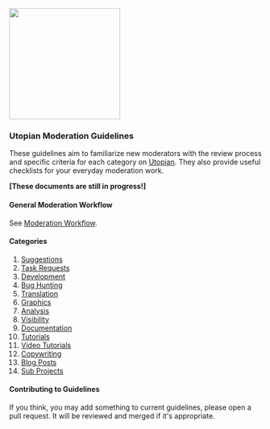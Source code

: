 <a href="https://utopian.io/"><img src="https://steemitimages.com/0x0/https://steemitimages.com/DQmazEk8Ew2yCoG3huAvG3xyPir39nT4rFkQGw8VPraFNaw/black.jpg" height="220"></a>

### Utopian Moderation Guidelines

These guidelines aim to familiarize new moderators with the review process and specific criteria for each category on [Utopian](https://utopian.io). They also provide useful checklists for your everyday moderation work.

**[These documents are still in progress!]**

#### General Moderation Workflow

See [Moderation Workflow](https://github.com/utopian-io/moderation-guidelines/blob/master/general.md).

#### Categories

1. [Suggestions](https://github.com/utopian-io/moderation-guidelines/blob/master/categories/suggestions.md)
2. [Task Requests](https://github.com/utopian-io/moderation-guidelines/blob/master/categories/task-requests.md)
3. [Development](https://github.com/utopian-io/moderation-guidelines/blob/master/categories/development.md)
4. [Bug Hunting](https://github.com/utopian-io/moderation-guidelines/blob/master/categories/bug-hunting.md)
5. [Translation](https://github.com/utopian-io/moderation-guidelines/blob/master/categories/translation.md)
6. [Graphics](https://github.com/utopian-io/moderation-guidelines/blob/master/categories/graphics.md)
7. [Analysis](https://github.com/utopian-io/moderation-guidelines/blob/master/categories/analysis.md)
8. [Visibility](https://github.com/utopian-io/moderation-guidelines/blob/master/categories/visibility.md)
9. [Documentation](https://github.com/utopian-io/moderation-guidelines/blob/master/categories/documentation.md)
10. [Tutorials](https://github.com/utopian-io/moderation-guidelines/blob/master/categories/tutorials.md)
11. [Video Tutorials](https://github.com/utopian-io/moderation-guidelines/blob/master/categories/video-tutorials.md)
12. [Copywriting](https://github.com/utopian-io/moderation-guidelines/blob/master/categories/copy-writing.md)
13. [Blog Posts](https://github.com/utopian-io/moderation-guidelines/blob/master/categories/blog-posts.md)
14. [Sub Projects](https://github.com/utopian-io/moderation-guidelines/blob/master/categories/sub-projects.md)

#### Contributing to Guidelines

If you think, you may add something to current guidelines, please open a
pull request. It will be reviewed and merged if it's appropriate.
